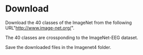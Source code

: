 # Download
Download the 40 classes of the ImageNet from the following URL"http://www.image-net.org/".

The 40 classes are crossponding to the ImageNet-EEG dataset.

Save the downloaded files in the Imagenet4 folder.
